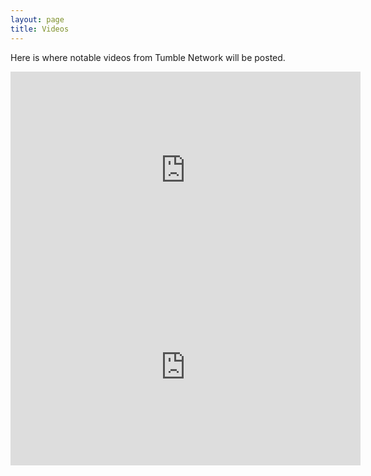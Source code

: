 ```yaml
---
layout: page
title: Videos
---
```

Here is where notable videos from Tumble Network will be posted.
<iframe width="560" height="315" src="https://www.youtube.com/embed/kCKvhAHqbiI" frameborder="0" allowfullscreen></iframe>
<iframe width="560" height="315" src="https://www.youtube.com/embed/3jbujxBNobc" frameborder="0" allowfullscreen></iframe>
